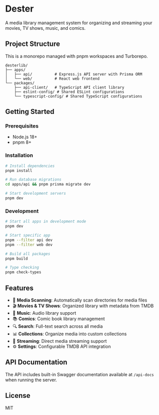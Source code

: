 # Dester

A media library management system for organizing and streaming your movies, TV shows, music, and comics.

## Project Structure

This is a monorepo managed with pnpm workspaces and Turborepo.

```
desterlib/
├── apps/
│   ├── api/          # Express.js API server with Prisma ORM
│   └── web/          # React web frontend
└── packages/
    ├── api-client/   # TypeScript API client library
    ├── eslint-config/ # Shared ESLint configurations
    └── typescript-config/ # Shared TypeScript configurations
```

## Getting Started

### Prerequisites

- Node.js 18+
- pnpm 8+

### Installation

```bash
# Install dependencies
pnpm install

# Run database migrations
cd apps/api && pnpm prisma migrate dev

# Start development servers
pnpm dev
```

### Development

```bash
# Start all apps in development mode
pnpm dev

# Start specific app
pnpm --filter api dev
pnpm --filter web dev

# Build all packages
pnpm build

# Type checking
pnpm check-types
```

## Features

- 📁 **Media Scanning**: Automatically scan directories for media files
- 🎬 **Movies & TV Shows**: Organized library with metadata from TMDB
- 🎵 **Music**: Audio library support
- 📚 **Comics**: Comic book library management
- 🔍 **Search**: Full-text search across all media
- 📊 **Collections**: Organize media into custom collections
- 🎥 **Streaming**: Direct media streaming support
- ⚙️ **Settings**: Configurable TMDB API integration

## API Documentation

The API includes built-in Swagger documentation available at `/api-docs` when running the server.

## License

MIT
